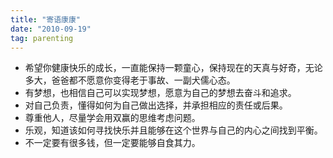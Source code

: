 ```yaml
---
title: "寄语康康"
date: "2010-09-19"
tag: parenting
---
```


* 希望你健康快乐的成长，一直能保持一颗童心，保持现在的天真与好奇，无论多大，爸爸都不愿意你变得老于事故、一副犬儒心态。
* 有梦想，也相信自己可以实现梦想，愿意为自己的梦想去奋斗和追求。
* 对自己负责，懂得如何为自己做出选择，并承担相应的责任或后果。
* 尊重他人，尽量学会用双赢的思维考虑问题。
* 乐观，知道该如何寻找快乐并且能够在这个世界与自己的内心之间找到平衡。
* 不一定要有很多钱，但一定要能够自食其力。
